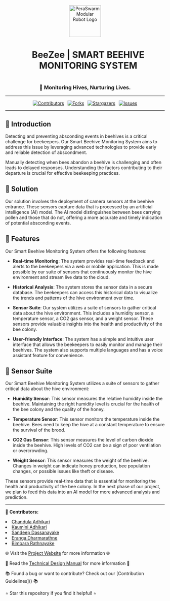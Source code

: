 <div align="center">
  <img src="/docs/images/BeeZee Logo.png" alt="PeraSwarm Modular Robot Logo" width="100">
  <h1 style="display: inline-block; margin-left: 20px;">BeeZee | SMART BEEHIVE MONITORING SYSTEM</h1>
  <h3>🐝 Monitoring Hives, Nurturing Lives.</h3>
</div>

___
<div align="center">

[![Contributors][contributors-shield]](https://github.com/cepdnaclk/e19-3yp-beehive-monitoring-system/graphs/contributors)&ensp;
[![Forks][forks-shield]](https://github.com/cepdnaclk/e19-3yp-beehive-monitoring-system/network/members)&ensp;
[![Stargazers][stars-shield]](https://github.com/cepdnaclk/e19-3yp-beehive-monitoring-system/stargazers)&ensp;
[![Issues][issues-shield]](https://github.com/cepdnaclk/e19-3yp-beehive-monitoring-system/issues)

</div>

<!-- MARKDOWN LINKS & IMAGES -->
<!-- https://www.markdownguide.org/basic-syntax/#reference-style-links -->
[contributors-shield]: https://img.shields.io/github/contributors/cepdnaclk/e19-3yp-beehive-monitoring-system.svg?style=for-the-badge
[forks-shield]: https://img.shields.io/github/forks/cepdnaclk/e19-3yp-beehive-monitoring-system.svg?style=for-the-badge
[stars-shield]: https://img.shields.io/github/stars/cepdnaclk/e19-3yp-beehive-monitoring-system.svg?style=for-the-badge
[issues-shield]: https://img.shields.io/github/issues/cepdnaclk/e19-3yp-beehive-monitoring-system.svg?style=for-the-badge

---

## 🐝 Introduction
<!-- Introduction -->
Detecting and preventing absconding events in beehives is a critical challenge for beekeepers. Our Smart Beehive Monitoring System aims to address this issue by leveraging advanced technologies to provide early and reliable detection of abscondment.

Manually detecting when bees abandon a beehive is challenging and often leads to delayed responses. Understanding the factors contributing to their departure is crucial for effective beekeeping practices.

## 🐝 Solution
Our solution involves the deployment of camera sensors at the beehive entrance. These sensors capture data that is processed by an artificial intelligence (AI) model. The AI model distinguishes between bees carrying pollen and those that do not, offering a more accurate and timely indication of potential absconding events.


## 🐝 Features

Our Smart Beehive Monitoring System offers the following features:

- **Real-time Monitoring**: The system provides real-time feedback and alerts to the beekeepers via a web or mobile application. This is made possible by our suite of sensors that continuously monitor the hive environment and stream live data to the cloud.

- **Historical Analysis**: The system stores the sensor data in a secure database. The beekeepers can access this historical data to visualize the trends and patterns of the hive environment over time.

- **Sensor Suite**: Our system utilizes a suite of sensors to gather critical data about the hive environment. This includes a humidity sensor, a temperature sensor, a CO2 gas sensor, and a weight sensor. These sensors provide valuable insights into the health and productivity of the bee colony.

- **User-friendly Interface**: The system has a simple and intuitive user interface that allows the beekeepers to easily monitor and manage their beehives. The system also supports multiple languages and has a voice assistant feature for convenience.


## 🐝 Sensor Suite

Our Smart Beehive Monitoring System utilizes a suite of sensors to gather critical data about the hive environment:

- **Humidity Sensor**: This sensor measures the relative humidity inside the beehive. Maintaining the right humidity level is crucial for the health of the bee colony and the quality of the honey.

- **Temperature Sensor**: This sensor monitors the temperature inside the beehive. Bees need to keep the hive at a constant temperature to ensure the survival of the brood.

- **CO2 Gas Sensor**: This sensor measures the level of carbon dioxide inside the beehive. High levels of CO2 can be a sign of poor ventilation or overcrowding.

- **Weight Sensor**: This sensor measures the weight of the beehive. Changes in weight can indicate honey production, bee population changes, or possible issues like theft or disease.

These sensors provide real-time data that is essential for monitoring the health and productivity of the bee colony. In the next phase of our project, we plan to feed this data into an AI model for more advanced analysis and prediction.


---

<div align="left">
  <p>👥 <b>Contributors:</b> 
    <li><a href="https://github.com/chandula00">Chandula Adhikari</a></li> 
    <li><a href=https://github.com/19Kaumini> Kaumini Adhikari</a></li> 
    <li><a href=https://github.com/G5andeepD> Sandeep Dassanayake</a></li> 
    <li><a href=https://github.com/eradharmarathne> Eranga Dharmarathne</a></li> 
    <li><a href=https://github.com/Bimbara28> Bimbara Rathnayake</a></li> </p>
  <p>🌐 Visit the <a href=https://cepdnaclk.github.io/e19-3yp-beehive-monitoring-system/>Project Website</a> for more information 🌐</p>
  <p>📃 Read the <a href=https://github.com/cepdnaclk/e19-3yp-beehive-monitoring-system/wiki/Home>Technical Design Manual</a> for more information 📃</p>
  <p>📚 Found a bug or want to contribute? Check out our [Contribution Guidelines](<link-to-your-contribution-guidelines>) 📚</p> 
  <p>⭐️ Star this repository if you find it helpful! ⭐️</p>
</div>
